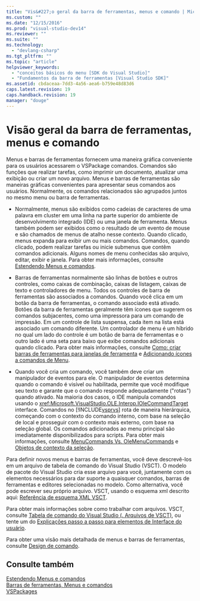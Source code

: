 ```yaml
---
title: "Vis&#227;o geral da barra de ferramentas, menus e comando | Microsoft Docs"
ms.custom: ""
ms.date: "12/15/2016"
ms.prod: "visual-studio-dev14"
ms.reviewer: ""
ms.suite: ""
ms.technology: 
  - "devlang-csharp"
ms.tgt_pltfrm: ""
ms.topic: "article"
helpviewer_keywords: 
  - "conceitos básicos do menu [SDK do Visual Studio]"
  - "Fundamentos da barra de ferramentas [Visual Studio SDK]"
ms.assetid: cbdaceaa-7dd3-4a56-aea6-b759e48d83d6
caps.latest.revision: 19
caps.handback.revision: 19
manager: "douge"
---
```

# Vis&#227;o geral da barra de ferramentas, menus e comando
Menus e barras de ferramentas fornecem uma maneira gráfica conveniente para os usuários acessarem o VSPackage comandos. Comandos são funções que realizar tarefas, como imprimir um documento, atualizar uma exibição ou criar um novo arquivo. Menus e barras de ferramentas são maneiras gráficas convenientes para apresentar seus comandos aos usuários. Normalmente, os comandos relacionados são agrupados juntos no mesmo menu ou barra de ferramentas.  
  
-   Normalmente, menus são exibidos como cadeias de caracteres de uma palavra em cluster em uma linha na parte superior do ambiente de desenvolvimento integrado \(IDE\) ou uma janela de ferramenta. Menus também podem ser exibidos como o resultado de um evento de mouse e são chamados de menus de atalho nesse contexto. Quando clicado, menus expanda para exibir um ou mais comandos. Comandos, quando clicado, podem realizar tarefas ou inicie submenus que contêm comandos adicionais. Alguns nomes de menu conhecidas são arquivo, editar, exibir e janela. Para obter mais informações, consulte [Estendendo Menus e comandos](../extensibility/extending-menus-and-commands.md).  
  
-   Barras de ferramentas normalmente são linhas de botões e outros controles, como caixas de combinação, caixas de listagem, caixas de texto e controladores de menu. Todos os controles de barra de ferramentas são associados a comandos. Quando você clica em um botão da barra de ferramentas, o comando associado está ativado. Botões da barra de ferramentas geralmente têm ícones que sugerem os comandos subjacentes, como uma impressora para um comando de impressão. Em um controle de lista suspensa, cada item na lista está associado um comando diferente. Um controlador de menu é um híbrido no qual um lado do controle é um botão de barra de ferramentas e o outro lado é uma seta para baixo que exibe comandos adicionais quando clicado. Para obter mais informações, consulte [Como: criar barras de ferramentas para janelas de ferramenta](../misc/how-to-create-toolbars-for-tool-windows.md) e [Adicionando ícones a comandos de Menu](../extensibility/adding-icons-to-menu-commands.md).  
  
-   Quando você cria um comando, você também deve criar um manipulador de eventos para ele. O manipulador de eventos determina quando o comando é visível ou habilitada, permite que você modifique seu texto e garante que o comando responde adequadamente \("rotas"\) quando ativado. Na maioria dos casos, o IDE manipula comandos usando o <xref:Microsoft.VisualStudio.OLE.Interop.IOleCommandTarget> interface. Comandos no [!INCLUDE[vsprvs](../code-quality/includes/vsprvs_md.md)] rota de maneira hierárquica, começando com o contexto do comando interno, com base na seleção de local e prosseguir com o contexto mais externo, com base na seleção global. Os comandos adicionados ao menu principal são imediatamente disponibilizados para scripts. Para obter mais informações, consulte [MenuCommands Vs. OleMenuCommands](../misc/menucommands-vs-olemenucommands.md) e [Objetos de contexto da seleção](../extensibility/internals/selection-context-objects.md).  
  
 Para definir novos menus e barras de ferramentas, você deve descrevê\-los em um arquivo de tabela de comando do Visual Studio \(VSCT\). O modelo de pacote do Visual Studio cria esse arquivo para você, juntamente com os elementos necessários para dar suporte a quaisquer comandos, barras de ferramentas e editores selecionadas no modelo. Como alternativa, você pode escrever seu próprio arquivo. VSCT, usando o esquema xml descrito aqui: [Referência de esquema XML VSCT](../extensibility/vsct-xml-schema-reference.md).  
  
 Para obter mais informações sobre como trabalhar com arquivos. VSCT, consulte [Tabela de comando do Visual Studio \(. Arquivos de VSCT\)](../extensibility/internals/visual-studio-command-table-dot-vsct-files.md), ou tente um do [Explicações passo a passo para elementos de Interface do usuário](../misc/walkthroughs-for-user-interface-elements.md).  
  
 Para obter uma visão mais detalhada de menus e barras de ferramentas, consulte [Design de comando](../extensibility/internals/command-design.md).  
  
## Consulte também  
 [Estendendo Menus e comandos](../extensibility/extending-menus-and-commands.md)   
 [Barras de ferramentas, Menus e comandos](../extensibility/internals/commands-menus-and-toolbars.md)   
 [VSPackages](../extensibility/internals/vspackages.md)